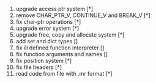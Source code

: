 1. upgrade access ptr system [*]
2. remove CHAR_PTR_V, CONTINUE_V and BREAK_V [*]
3. fix char-ptr operations [*]
4. upgrade error system [*]
5. upgrade free, copy and allocate system [*]
6. add set and dict types []
7. fix ill defined function interpreter []
8. fix function arguments and names []
9. fix position system [*]
10. fix file headers [*]
11. read code from file with .mr format [*]
